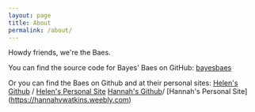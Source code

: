 ```yaml
---
layout: page
title: About
permalink: /about/
---
```


Howdy friends, we're the Baes.

You can find the source code for Bayes' Baes on GitHub:
[bayesbaes](https://github.com/bayesbaes/bayesbaes.github.io)

Or you can find the Baes on Github and at their personal sites:
[Helen's Github](https://github.com/helenfyan) /
[Helen's Personal Site](https://https://helenfyan.weebly.com)
[Hannah's Github](https://github.com/hannahvwatkins)/
[Hannah's Personal Site] (https://hannahvwatkins.weebly.com)

